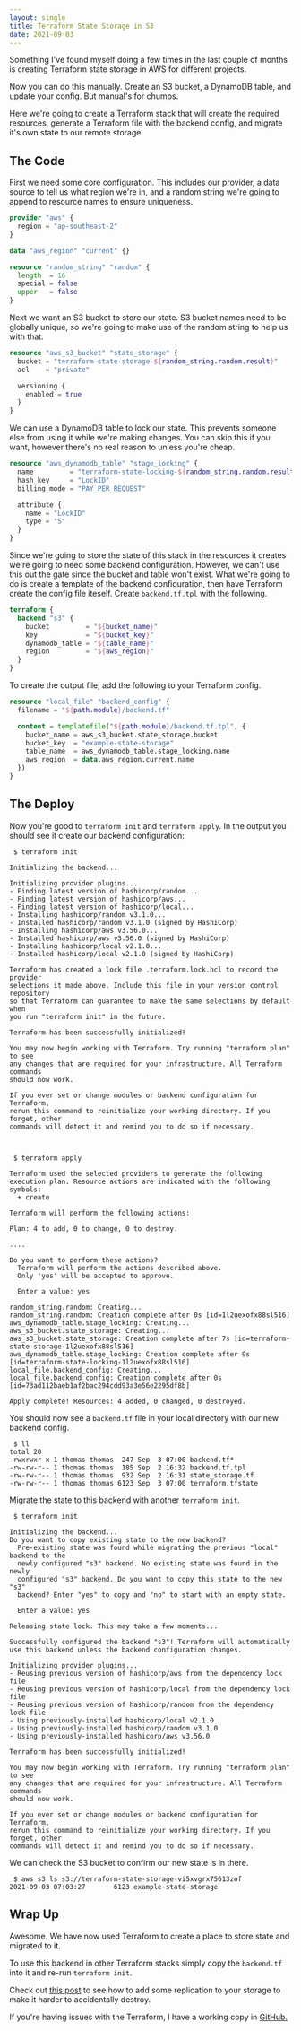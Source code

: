 ```yaml
---
layout: single
title: Terraform State Storage in S3
date: 2021-09-03
---
```



Something I've found myself doing a few times in the last couple of months is creating Terraform state storage in AWS for 
different projects.

Now you can do this manually. Create an S3 bucket, a DynamoDB table, and update your config. But manual's for chumps.

Here we're going to create a Terraform stack that will create the required resources, generate a Terraform file with the 
backend config, and migrate it's own state to our remote storage.

## The Code

First we need some core configuration. This includes our provider, a data source to tell us what region we're in, and a random 
string we're going to append to resource names to ensure uniqueness.

```terraform
provider "aws" {
  region = "ap-southeast-2"
}

data "aws_region" "current" {}

resource "random_string" "random" {
  length  = 16
  special = false
  upper   = false
}
```

Next we want an S3 bucket to store our state. S3 bucket names need to be globally unique, so we're going to make use of the 
random string to help us with that.

```terraform 
resource "aws_s3_bucket" "state_storage" {
  bucket = "terraform-state-storage-${random_string.random.result}"
  acl    = "private"

  versioning {
    enabled = true
  }
}
```

We can use a DynamoDB table to lock our state. This prevents someone else from using it while we're making changes. You can 
skip this if you want, however there's no real reason to unless you're cheap.

```terraform
resource "aws_dynamodb_table" "stage_locking" {
  name         = "terraform-state-locking-${random_string.random.result}"
  hash_key     = "LockID"
  billing_mode = "PAY_PER_REQUEST"

  attribute {
    name = "LockID"
    type = "S"
  }
}
```

Since we're going to store the state of this stack in the resources it creates we're going to need some backend configuration.
However, we can't use this out the gate since the bucket and table won't exist. What we're going to do is create a template of 
the backend configuration, then have Terraform create the config file iteself. Create `backend.tf.tpl` with the following.

```terraform
terraform {
  backend "s3" {
    bucket         = "${bucket_name}"
    key            = "${bucket_key}"
    dynamodb_table = "${table_name}"
    region         = "${aws_region}"
  }
}
```

To create the output file, add the following to your Terraform config.

```terraform
resource "local_file" "backend_config" {
  filename = "${path.module}/backend.tf"

  content = templatefile("${path.module}/backend.tf.tpl", {
    bucket_name = aws_s3_bucket.state_storage.bucket
    bucket_key  = "example-state-storage"
    table_name  = aws_dynamodb_table.stage_locking.name
    aws_region  = data.aws_region.current.name
  })
}
```

## The Deploy

Now you're good to `terraform init` and `terraform apply`. In the output you should see it create our backend configuration:

```
 $ terraform init

Initializing the backend...

Initializing provider plugins...
- Finding latest version of hashicorp/random...
- Finding latest version of hashicorp/aws...
- Finding latest version of hashicorp/local...
- Installing hashicorp/random v3.1.0...
- Installed hashicorp/random v3.1.0 (signed by HashiCorp)
- Installing hashicorp/aws v3.56.0...
- Installed hashicorp/aws v3.56.0 (signed by HashiCorp)
- Installing hashicorp/local v2.1.0...
- Installed hashicorp/local v2.1.0 (signed by HashiCorp)

Terraform has created a lock file .terraform.lock.hcl to record the provider
selections it made above. Include this file in your version control repository
so that Terraform can guarantee to make the same selections by default when
you run "terraform init" in the future.

Terraform has been successfully initialized!

You may now begin working with Terraform. Try running "terraform plan" to see
any changes that are required for your infrastructure. All Terraform commands
should now work.

If you ever set or change modules or backend configuration for Terraform,
rerun this command to reinitialize your working directory. If you forget, other
commands will detect it and remind you to do so if necessary.



 $ terraform apply

Terraform used the selected providers to generate the following execution plan. Resource actions are indicated with the following symbols:
  + create

Terraform will perform the following actions:

Plan: 4 to add, 0 to change, 0 to destroy.

....

Do you want to perform these actions?
  Terraform will perform the actions described above.
  Only 'yes' will be accepted to approve.

  Enter a value: yes

random_string.random: Creating...
random_string.random: Creation complete after 0s [id=1l2uexofx88sl516]
aws_dynamodb_table.stage_locking: Creating...
aws_s3_bucket.state_storage: Creating...
aws_s3_bucket.state_storage: Creation complete after 7s [id=terraform-state-storage-1l2uexofx88sl516]
aws_dynamodb_table.stage_locking: Creation complete after 9s [id=terraform-state-locking-1l2uexofx88sl516]
local_file.backend_config: Creating...
local_file.backend_config: Creation complete after 0s [id=73ad112baeb1af2bac294cdd93a3e56e2295df8b]

Apply complete! Resources: 4 added, 0 changed, 0 destroyed.

```

You should now see a `backend.tf` file in your local directory with our new backend config.

```
 $ ll
total 20
-rwxrwxr-x 1 thomas thomas  247 Sep  3 07:00 backend.tf*
-rw-rw-r-- 1 thomas thomas  185 Sep  2 16:32 backend.tf.tpl
-rw-rw-r-- 1 thomas thomas  932 Sep  2 16:31 state_storage.tf
-rw-rw-r-- 1 thomas thomas 6123 Sep  3 07:00 terraform.tfstate
```

Migrate the state to this backend with another `terraform init`.

```
 $ terraform init

Initializing the backend...
Do you want to copy existing state to the new backend?
  Pre-existing state was found while migrating the previous "local" backend to the
  newly configured "s3" backend. No existing state was found in the newly
  configured "s3" backend. Do you want to copy this state to the new "s3"
  backend? Enter "yes" to copy and "no" to start with an empty state.

  Enter a value: yes

Releasing state lock. This may take a few moments...

Successfully configured the backend "s3"! Terraform will automatically
use this backend unless the backend configuration changes.

Initializing provider plugins...
- Reusing previous version of hashicorp/aws from the dependency lock file
- Reusing previous version of hashicorp/local from the dependency lock file
- Reusing previous version of hashicorp/random from the dependency lock file
- Using previously-installed hashicorp/local v2.1.0
- Using previously-installed hashicorp/random v3.1.0
- Using previously-installed hashicorp/aws v3.56.0

Terraform has been successfully initialized!

You may now begin working with Terraform. Try running "terraform plan" to see
any changes that are required for your infrastructure. All Terraform commands
should now work.

If you ever set or change modules or backend configuration for Terraform,
rerun this command to reinitialize your working directory. If you forget, other
commands will detect it and remind you to do so if necessary.
```

We can check the S3 bucket to confirm our new state is in there.

```
 $ aws s3 ls s3://terraform-state-storage-vi5xvgrx75613zof
2021-09-03 07:03:27       6123 example-state-storage
```

## Wrap Up

Awesome. We have now used Terraform to create a place to store state and migrated to it.

To use this backend in other Terraform stacks simply copy the `backend.tf` into it and re-run `terraform init`.

Check out [this post](/posts/2021-08-23-cross-region-cross-account-s3-replication/) to see how to add some replication to your 
storage to make it harder to accidentally destroy.

If you're having issues with the Terraform, I have a working copy in 
[GitHub.](https://github.com/incpac/aws_terraform_samples/tree/master/state_storage)
